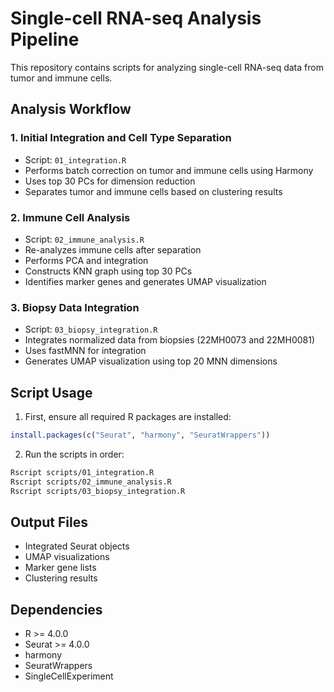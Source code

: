 # Single-cell RNA-seq Analysis Pipeline

This repository contains scripts for analyzing single-cell RNA-seq data from tumor and immune cells.

## Analysis Workflow

### 1. Initial Integration and Cell Type Separation
- Script: `01_integration.R`
- Performs batch correction on tumor and immune cells using Harmony
- Uses top 30 PCs for dimension reduction
- Separates tumor and immune cells based on clustering results

### 2. Immune Cell Analysis
- Script: `02_immune_analysis.R`
- Re-analyzes immune cells after separation
- Performs PCA and integration
- Constructs KNN graph using top 30 PCs
- Identifies marker genes and generates UMAP visualization

### 3. Biopsy Data Integration
- Script: `03_biopsy_integration.R`
- Integrates normalized data from biopsies (22MH0073 and 22MH0081)
- Uses fastMNN for integration
- Generates UMAP visualization using top 20 MNN dimensions

## Script Usage

1. First, ensure all required R packages are installed:
```R
install.packages(c("Seurat", "harmony", "SeuratWrappers"))
```

2. Run the scripts in order:
```bash
Rscript scripts/01_integration.R
Rscript scripts/02_immune_analysis.R
Rscript scripts/03_biopsy_integration.R
```

## Output Files

- Integrated Seurat objects
- UMAP visualizations
- Marker gene lists
- Clustering results

## Dependencies

- R >= 4.0.0
- Seurat >= 4.0.0
- harmony
- SeuratWrappers
- SingleCellExperiment 